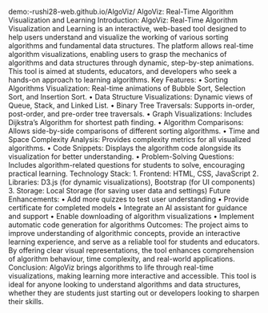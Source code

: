 demo:-rushi28-web.github.io/AlgoViz/
AlgoViz:
Real-Time Algorithm
Visualization and Learning
Introduction:
AlgoViz: Real-Time Algorithm Visualization and Learning is an interactive, web-based tool designed to help users understand and visualize the working of various sorting algorithms and fundamental data structures. The platform allows real-time algorithm visualizations, enabling users to grasp the mechanics of algorithms and data structures through dynamic, step-by-step animations. This tool is aimed at students, educators, and developers who seek a hands-on approach to learning algorithms.
Key Features:
•
Sorting Algorithms Visualization: Real-time animations of Bubble Sort, Selection Sort, and Insertion Sort.
•
Data Structure Visualizations: Dynamic views of Queue, Stack, and Linked List.
•
Binary Tree Traversals: Supports in-order, post-order, and pre-order tree traversals.
•
Graph Visualizations: Includes Dijkstra’s Algorithm for shortest path finding.
•
Algorithm Comparisons: Allows side-by-side comparisons of different sorting algorithms.
•
Time and Space Complexity Analysis: Provides complexity metrics for all visualized algorithms.
•
Code Snippets: Displays the algorithm code alongside its visualization for better understanding.
•
Problem-Solving Questions: Includes algorithm-related questions for students to solve, encouraging practical learning.
Technology Stack:
1.
Frontend: HTML, CSS, JavaScript
2.
Libraries: D3.js (for dynamic visualizations), Bootstrap (for UI components)
3.
Storage: Local Storage (for saving user data and settings)
Future Enhancements:
•
Add more quizzes to test user understanding
•
Provide certificate for completed models
•
Integrate an AI assistant for guidance and support
•
Enable downloading of algorithm visualizations
•
Implement automatic code generation for algorithms
Outcomes:
The project aims to improve understanding of algorithmic concepts, provide an interactive learning experience, and serve as a reliable tool for students and educators. By offering clear visual representations, the tool enhances comprehension of algorithm behaviour, time complexity, and real-world applications.
Conclusion:
AlgoViz brings algorithms to life through real-time visualizations, making learning more interactive and accessible. This tool is ideal for anyone looking to understand algorithms and data structures, whether they are students just starting out or developers looking to sharpen their skills.
